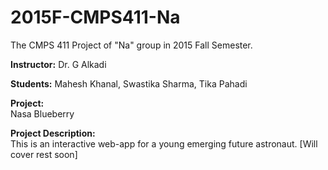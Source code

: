 # 2015F-CMPS411-Na
The CMPS 411 Project of "Na" group in 2015 Fall Semester.

**Instructor:**
Dr. G Alkadi

**Students:**
Mahesh Khanal, 
Swastika Sharma, 
Tika Pahadi

**Project:**  
Nasa Blueberry

**Project Description:**  
This is an interactive web-app for a young emerging future astronaut. [Will cover rest soon]



